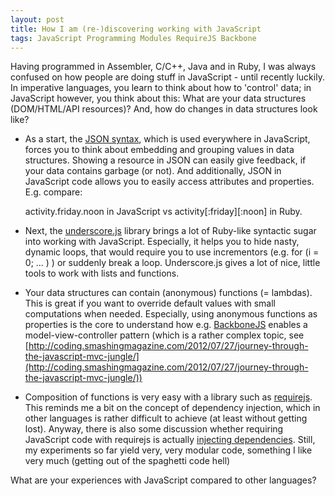 ```yaml
---
layout: post
title: How I am (re-)discovering working with JavaScript
tags: JavaScript Programming Modules RequireJS Backbone
---
```


Having programmed in Assembler, C/C++, Java and in Ruby, I was always confused on how people are doing stuff in JavaScript - until recently luckily. In imperative languages, you learn to think about how to 'control' data; in JavaScript however, you think about this: What are your data structures (DOM/HTML/API resources)? And, how do changes in data structures look like?

* As a start, the [JSON syntax](http://www.json.org/), which is used everywhere in JavaScript, forces you to think about embedding and grouping values in data structures. Showing a resource in JSON can easily give feedback, if your data contains garbage (or not). And additionally, JSON in JavaScript code allows you to easily access attributes and properties. E.g. compare:
   
    activity.friday.noon in JavaScript vs activity[:friday][:noon] in Ruby.

* Next, the [underscore.js](http://underscorejs.org/) library brings a lot of Ruby-like syntactic sugar into working with JavaScript. Especially, it helps you to hide nasty, dynamic loops, that would require you to use incrementors (e.g. for (i = 0; ... ) ) or suddenly break a loop. Underscore.js gives a lot of nice, little tools to work with lists and functions. 

* Your data structures can contain (anonymous) functions (= lambdas). This is great if you want to override default values with small computations when needed. Especially, using anonymous functions as properties is the core to understand how e.g. [BackboneJS](http://backbonejs.org/) enables a model-view-controller pattern (which is a rather complex topic, see [http://coding.smashingmagazine.com/2012/07/27/journey-through-the-javascript-mvc-jungle/](http://coding.smashingmagazine.com/2012/07/27/journey-through-the-javascript-mvc-jungle/)) 

* Composition of functions is very easy with a library such as [requirejs](http://requirejs.org/). This reminds me a bit on the concept of dependency injection, which in other languages is rather difficult to achieve (at least without getting lost). Anyway, there is also some discussion whether requiring JavaScript code with requirejs is actually [injecting dependencies](http://stackoverflow.com/questions/7708194/dependency-injection-with-requirejs). Still, my experiments so far yield very, very modular code, something I like very much (getting out of the spaghetti code hell)

What are your experiences with JavaScript compared to other languages?
